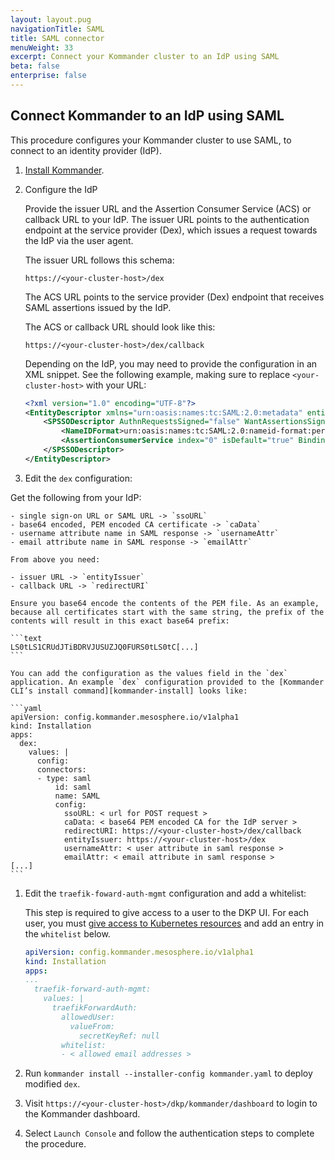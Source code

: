 ```yaml
---
layout: layout.pug
navigationTitle: SAML
title: SAML connector
menuWeight: 33
excerpt: Connect your Kommander cluster to an IdP using SAML
beta: false
enterprise: false
---
```


## Connect Kommander to an IdP using SAML

This procedure configures your Kommander cluster to use SAML, to connect to an identity provider (IdP).

1.  [Install Kommander](../../install).

1.  Configure the IdP

    Provide the issuer URL and the Assertion Consumer Service (ACS) or callback URL to your IdP. The issuer URL points to the authentication endpoint at the service provider (Dex), which issues a request towards the IdP via the user agent.

    The issuer URL follows this schema:

    ```text
    https://<your-cluster-host>/dex
    ```

    The ACS URL points to the service provider (Dex) endpoint that receives SAML assertions issued by the IdP.

    The ACS or callback URL should look like this:

    ```text
    https://<your-cluster-host>/dex/callback
    ```

    Depending on the IdP, you may need to provide the configuration in an XML snippet. See the following example, making sure to replace `<your-cluster-host>` with your URL:

    ```xml
    <?xml version="1.0" encoding="UTF-8"?>
    <EntityDescriptor xmlns="urn:oasis:names:tc:SAML:2.0:metadata" entityID="https://<your-cluster-host>/dex">
        <SPSSODescriptor AuthnRequestsSigned="false" WantAssertionsSigned="true" protocolSupportEnumeration="urn:oasis:names:tc:SAML:2.0:protocol">
            <NameIDFormat>urn:oasis:names:tc:SAML:2.0:nameid-format:persistent</NameIDFormat>
            <AssertionConsumerService index="0" isDefault="true" Binding="urn:oasis:names:tc:SAML:2.0:bindings:HTTP-POST" Location="https://<your-cluster-host>/dex/callback" />
        </SPSSODescriptor>
    </EntityDescriptor>
    ```

1.  Edit the `dex` configuration:

   Get the following from your IdP:

    - single sign-on URL or SAML URL -> `ssoURL`
    - base64 encoded, PEM encoded CA certificate -> `caData`
    - username attribute name in SAML response -> `usernameAttr`
    - email attribute name in SAML response -> `emailAttr`

    From above you need:

    - issuer URL -> `entityIssuer`
    - callback URL -> `redirectURI`

    Ensure you base64 encode the contents of the PEM file. As an example, because all certificates start with the same string, the prefix of the contents will result in this exact base64 prefix:

    ```text
    LS0tLS1CRUdJTiBDRVJUSUZJQ0FURS0tLS0tC[...]
    ```

    You can add the configuration as the values field in the `dex` application. An example `dex` configuration provided to the [Kommander CLI’s install command][kommander-install] looks like:

    ```yaml
    apiVersion: config.kommander.mesosphere.io/v1alpha1
    kind: Installation
    apps:
      dex:
        values: |
          config:
          connectors:
          - type: saml
              id: saml
              name: SAML
              config:
                ssoURL: < url for POST request >
                caData: < base64 PEM encoded CA for the IdP server >
                redirectURI: https://<your-cluster-host>/dex/callback
                entityIssuer: https://<your-cluster-host>/dex
                usernameAttr: < user attribute in saml response >
                emailAttr: < email attribute in saml response >
    [...]
    ```

1.  Edit the `traefik-foward-auth-mgmt` configuration and add a whitelist:

    This step is required to give access to a user to the DKP UI. For each user, you must [give access to Kubernetes resources](../../operations/access-control/rbac) and add an entry in the `whitelist` below.

    ```yaml
    apiVersion: config.kommander.mesosphere.io/v1alpha1
    kind: Installation
    apps:
    ...
      traefik-forward-auth-mgmt:
        values: |
          traefikForwardAuth:
            allowedUser:
              valueFrom:
                secretKeyRef: null
            whitelist:
            - < allowed email addresses >

    ```

1.  Run `kommander install --installer-config kommander.yaml` to deploy modified `dex`.

1.  Visit `https://<your-cluster-host>/dkp/kommander/dashboard` to login to the Kommander dashboard.

1.  Select `Launch Console` and follow the authentication steps to complete the procedure.

[kommander-install]: ../../install/configuration/

